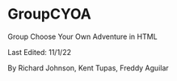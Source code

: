 # GroupCYOA

Group Choose Your Own Adventure in HTML

Last Edited: 11/1/22

By Richard Johnson, Kent Tupas, Freddy Aguilar
